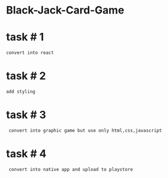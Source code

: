 # Black-Jack-Card-Game
# task # 1
    convert into react
# task # 2 
    add styling
# task # 3
     convert into graphic game but use only html,css,javascript
# task # 4 
     convert into native app and upload to playstore